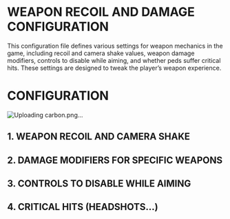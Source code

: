 # WEAPON RECOIL AND DAMAGE CONFIGURATION

This configuration file defines various settings for weapon mechanics in the game, including recoil and camera shake values, weapon damage modifiers, controls to disable while aiming, and whether peds suffer critical hits. These settings are designed to tweak the player’s weapon experience.

# CONFIGURATION
![Uploading carbon.png…]()

## 1. WEAPON RECOIL AND CAMERA SHAKE

## 2. DAMAGE MODIFIERS FOR SPECIFIC WEAPONS

## 3. CONTROLS TO DISABLE WHILE AIMING

## 4. CRITICAL HITS (HEADSHOTS...)

